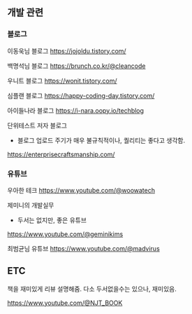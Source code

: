 ## 개발 관련

### 블로그
이동욱님 블로그
https://jojoldu.tistory.com/

백명석님 블로그
https://brunch.co.kr/@cleancode

우니트 블로그
https://wonit.tistory.com/

심플랜 블로그
https://happy-coding-day.tistory.com/

아이들나라 블로그
https://i-nara.oopy.io/techblog

단위테스트 저자 블로그
- 블로그 업로드 주기가 매우 불규칙적이나, 퀄리티는 좋다고 생각함.

https://enterprisecraftsmanship.com/


### 유튜브
우아한 테크
https://www.youtube.com/@woowatech

제미니의 개발실무

- 두서는 없지만, 좋은 유튜브

https://www.youtube.com/@geminikims

최범균님 유튜브
https://www.youtube.com/@madvirus

## ETC
책을 재미있게 리뷰 설명해줌.
다소 두서없을수는 있으나, 재미있음.

https://www.youtube.com/@NJT_BOOK

